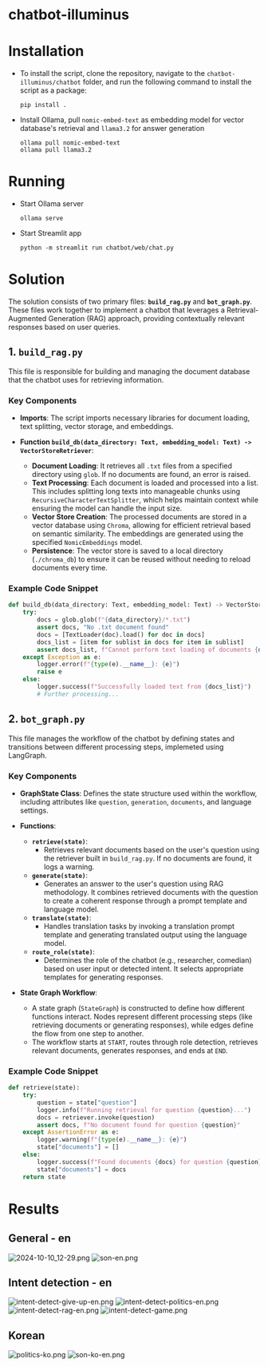 # chatbot-illuminus

# Installation
- To install the script, clone the repository, navigate to the `chatbot-illuminus/chatbot` folder, and run the following command to install the script as a package:
  
    ```
    pip install . 
    ```
- Install Ollama, pull `nomic-embed-text` as embedding model for vector database's retrieval and `llama3.2` for answer generation
  
    ```
    ollama pull nomic-embed-text
    ollama pull llama3.2
    ```

# Running
- Start Ollama server
    ```
    ollama serve
    ```
- Start Streamlit app
    ```
    python -m streamlit run chatbot/web/chat.py
    ```
# Solution

The solution consists of two primary files: **`build_rag.py`** and **`bot_graph.py`**. These files work together to implement a chatbot that leverages a Retrieval-Augmented Generation (RAG) approach, providing contextually relevant responses based on user queries.

## 1. `build_rag.py`

This file is responsible for building and managing the document database that the chatbot uses for retrieving information.

### Key Components

- **Imports**: The script imports necessary libraries for document loading, text splitting, vector storage, and embeddings.
  
- **Function `build_db(data_directory: Text, embedding_model: Text) -> VectorStoreRetriever`**:
  - **Document Loading**: It retrieves all `.txt` files from a specified directory using `glob`. If no documents are found, an error is raised.
  - **Text Processing**: Each document is loaded and processed into a list. This includes splitting long texts into manageable chunks using `RecursiveCharacterTextSplitter`, which helps maintain context while ensuring the model can handle the input size.
  - **Vector Store Creation**: The processed documents are stored in a vector database using `Chroma`, allowing for efficient retrieval based on semantic similarity. The embeddings are generated using the specified `NomicEmbeddings` model.
  - **Persistence**: The vector store is saved to a local directory (`./chroma_db`) to ensure it can be reused without needing to reload documents every time.

### Example Code Snippet
```python
def build_db(data_directory: Text, embedding_model: Text) -> VectorStoreRetriever:
    try:
        docs = glob.glob(f"{data_directory}/*.txt")
        assert docs, "No .txt document found"
        docs = [TextLoader(doc).load() for doc in docs]
        docs_list = [item for sublist in docs for item in sublist]
        assert docs_list, f"Cannot perform text loading of documents {docs}"
    except Exception as e:
        logger.error(f"{type(e).__name__}: {e}")
        raise e
    else:
        logger.success(f"Successfully loaded text from {docs_list}")
        # Further processing...
```

## 2. `bot_graph.py`

This file manages the workflow of the chatbot by defining states and transitions between different processing steps, implemeted using LangGraph.

### Key Components

- **GraphState Class**: Defines the state structure used within the workflow, including attributes like `question`, `generation`, `documents`, and language settings.

- **Functions**:
  - **`retrieve(state)`**:
    - Retrieves relevant documents based on the user's question using the retriever built in `build_rag.py`. If no documents are found, it logs a warning.
  - **`generate(state)`**:
    - Generates an answer to the user's question using RAG methodology. It combines retrieved documents with the question to create a coherent response through a prompt template and language model.
  - **`translate(state)`**:
    - Handles translation tasks by invoking a translation prompt template and generating translated output using the language model.
  - **`route_role(state)`**:
    - Determines the role of the chatbot (e.g., researcher, comedian) based on user input or detected intent. It selects appropriate templates for generating responses.
  
- **State Graph Workflow**:
  - A state graph (`StateGraph`) is constructed to define how different functions interact. Nodes represent different processing steps (like retrieving documents or generating responses), while edges define the flow from one step to another.
  - The workflow starts at `START`, routes through role detection, retrieves relevant documents, generates responses, and ends at `END`.

### Example Code Snippet
```python
def retrieve(state):
    try:
        question = state["question"]
        logger.info(f"Running retrieval for question {question}...")
        docs = retriever.invoke(question)
        assert docs, f"No document found for question {question}"
    except AssertionError as e:
        logger.warning(f"{type(e).__name__}: {e}")
        state["documents"] = []
    else:
        logger.success(f"Found documents {docs} for question {question}")
        state["documents"] = docs
    return state
```

# Results
## General - en
![2024-10-10_12-29.png](results/2024-10-10_12-29.png)
![son-en.png](results/son-en.png)
## Intent detection - en
![intent-detect-give-up-en.png](results/intent-detect-give-up-en.png)
![intent-detect-politics-en.png](results/intent-detect-politics-en.png)
![intent-detect-rag-en.png](results/intent-detect-rag-en.png)
![intent-detect-game.png](results/intent-detect-game.png)
## Korean
![politics-ko.png](results/politics-ko.png)
![son-ko-en.png](results/son-ko-en.png)